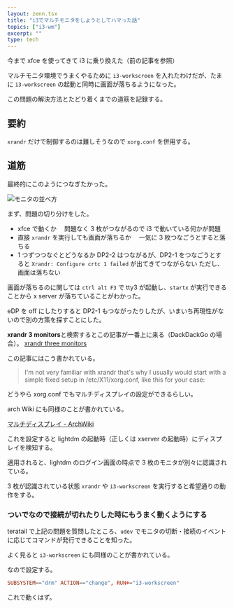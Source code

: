 ```yaml
---
layout: zenn.tsx
title: "i3でマルチモニタをしようとしてハマった話"
topics: ["i3-wm"]
excerpt: ""
type: tech
---
```


今まで xfce を使ってきて i3 に乗り換えた（前の記事を参照）

マルチモニタ環境でうまくやるために `i3-workscreen` を入れたわけだが、たまに `i3-workscreen` の起動と同時に画面が落ちるようになった。

この問題の解決方法とたどり着くまでの道筋を記録する。

## 要約

`xrandr` だけで制御するのは難しそうなので `xorg.conf` を併用する。

## 道筋

最終的にこのようにつなぎたかった。

![モニタの並べ方](https://i.gyazo.com/53ef3504a73b9f6b0b6ffd777bc30cb1.png)

まず、問題の切り分けをした。

- xfce で動くか
  　問題なく 3 枚がつながるので i3 で動いている何かが問題
- 直接 `xrandr` を実行しても画面が落ちるか
  　一気に 3 枚つなごうとすると落ちる
- 1 つずつつなぐとどうなるか
  DP2-2 はつながるが、DP2-1 をつなごうとすると `Xrandr: Configure crtc 1 failed` が出てきてつながらない
  ただし、画面は落ちない

画面が落ちるのに関しては `ctrl alt F3` で tty3 が起動し、`startx` が実行できることから x server が落ちていることがわかった。

eDP を off にしたりすると DP2-1 もつながったりしたが、いまいち再現性がないので別の方策を探すことにした。

**xrandr 3 monitors**と検索するとこの記事が一番上に来る（DackDackGo の場合）。
[xrandr three monitors](https://unix.stackexchange.com/questions/315871/xrandr-three-monitors)

この記事にはこう書かれている。

> I'm not very familiar with xrandr that's why I usually would start with a simple fixed setup in /etc/X11/xorg.conf, like this for your case:

どうやら xorg.conf でもマルチディスプレイの設定ができるらしい。

arch Wiki にも同様のことが書かれている。

[マルチディスプレイ - ArchWiki](https://wiki.archlinux.jp/index.php/%E3%83%9E%E3%83%AB%E3%83%81%E3%83%87%E3%82%A3%E3%82%B9%E3%83%97%E3%83%AC%E3%82%A4)

これを設定すると lightdm の起動時（正しくは xserver の起動時）にディスプレイを検知する。

適用されると、lightdm のログイン画面の時点で 3 枚のモニタが別々に認識されている。

3 枚が認識されている状態 `xrandr` や `i3-workscreen` を実行すると希望通りの動作をする。

### ついでなので接続が切れたりした時にもうまく動くようにする

teratail で上記の問題を質問したところ、`udev` でモニタの切断・接続のイベントに応じてコマンドが発行できることを知った。

よく見ると `i3-workscreen` にも同様のことが書かれている。

なので設定する。

```conf
SUBSYSTEM=="drm" ACTION=="change", RUN+="i3-workscreen"
```

これで動くはず。
